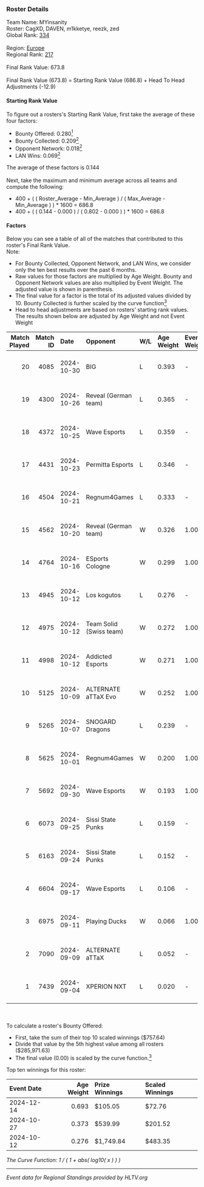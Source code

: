 ### Roster Details<br />
Team Name: MYinsanity<br />
Roster: CagXD, DAVEN, m1kketye, reezk, zed<br />
Global Rank: [334](../../standings_global_2025_02_28.md)<br />
<br />
Region: [Europe]( ../../standings_europe_2025_02_28.md)<br />
Regional Rank: [217]( ../../standings_europe_2025_02_28.md)<br />
<br />
Final Rank Value:  673.8<br />
<br />
Final Rank Value (673.8) = Starting Rank Value (686.8) + Head To Head Adjustments (-12.9)<br />

#### Starting Rank Value<br />
To figure out a rosters's Starting Rank Value, first take the average of these four factors:<br />
- Bounty Offered: 0.280[<sup>1</sup>](#table2)
- Bounty Collected: 0.209[<sup>2</sup>](#table1)
- Opponent Network: 0.018[<sup>2</sup>](#table1)
- LAN Wins: 0.069[<sup>2</sup>](#table1)

The average of these factors is 0.144<br />
<br />
Next, take the maximum and minimum average across all teams and compute the following:<br />
- 400 + ( ( Roster_Average - Min_Average ) / ( Max_Average - Min_Average ) ) * 1600 = 686.8
- 400 + ( ( 0.144 - 0.000 ) / ( 0.802 - 0.000 ) ) * 1600 = 686.8


#### Factors<br />
Below you can see a table of all of the matches that contributed to this roster's Final Rank Value.<br />
Note:<br />

- For Bounty Collected, Opponent Network, and LAN Wins, we consider only the ten best results over the past 6 months.
- Raw values for those factors are multiplied by Age Weight. Bounty and Opponent Network values are also multiplied by Event Weight. The adjusted value is shown in parenthesis.
- The final value for a factor is the total of its adjusted values divided by 10. Bounty Collected is further scaled by the curve function[<sup>3</sup>](#curveFunction)
- Head to head adjustments are based on rosters' starting rank values. The results shown below are adjusted by Age Weight and not Event Weight
<span id="table1"></span><br />


| Match Played | Match ID | Date       | Opponent                | W/L | Age Weight | Event Weight | Bounty Collected | Opponent Network | LAN Wins  | H2H Adj. | Roster                             |
| -: | -: | :- | :- | :- | :- | :- | :- | :- | :- | -: | :- |
|           20 |     4085 | 2024-10-30 | BIG                     | L   | 0.393      | -            | -                | -                | -         |    -0.10 | CagXD, DAVEN, m1kketye, reezk, zed |
|           19 |     4300 | 2024-10-26 | Reveal (German team)    | L   | 0.365      | -            | -                | -                | -         |    -5.58 | CagXD, DAVEN, m1kketye, reezk, zed |
|           18 |     4372 | 2024-10-25 | Wave Esports            | L   | 0.359      | -            | -                | -                | -         |    -5.88 | CagXD, DAVEN, m1kketye, reezk, zed |
|           17 |     4431 | 2024-10-23 | Permitta Esports        | L   | 0.346      | -            | -                | -                | -         |    -2.74 | CagXD, DAVEN, m1kketye, reezk, zed |
|           16 |     4504 | 2024-10-21 | Regnum4Games            | L   | 0.333      | -            | -                | -                | -         |    -5.78 | CagXD, DAVEN, m1kketye, reezk, zed |
|           15 |     4562 | 2024-10-20 | Reveal (German team)    | W   | 0.326      | 1.000        | 0.001 (0.000)    | 0.209 (0.068)    | 0 (0.000) |     5.20 | CagXD, DAVEN, m1kketye, reezk, zed |
|           14 |     4764 | 2024-10-16 | ESports Cologne         | W   | 0.299      | 1.000        | 0.000 (0.000)    | 0.019 (0.006)    | 0 (0.000) |     2.26 | CagXD, DAVEN, m1kketye, reezk, zed |
|           13 |     4945 | 2024-10-12 | Los kogutos             | L   | 0.276      | -            | -                | -                | -         |    -0.74 | CagXD, DAVEN, m1kketye, reezk, zed |
|           12 |     4975 | 2024-10-12 | Team Solid (Swiss team) | W   | 0.272      | 1.000        | 0.000 (0.000)    | 0.014 (0.004)    | 1 (0.272) |     1.59 | CagXD, DAVEN, m1kketye, reezk, zed |
|           11 |     4998 | 2024-10-12 | Addicted Esports        | W   | 0.271      | 1.000        | 0.000 (0.000)    | 0.000 (0.000)    | 1 (0.271) |     1.43 | CagXD, DAVEN, m1kketye, reezk, zed |
|           10 |     5125 | 2024-10-09 | ALTERNATE aTTaX Evo     | W   | 0.252      | 1.000        | 0.001 (0.000)    | 0.200 (0.051)    | 0 (0.000) |     3.65 | CagXD, DAVEN, m1kketye, reezk, zed |
|            9 |     5265 | 2024-10-07 | SNOGARD Dragons         | L   | 0.239      | -            | -                | -                | -         |    -4.51 | CagXD, DAVEN, m1kketye, reezk, zed |
|            8 |     5625 | 2024-10-01 | Regnum4Games            | W   | 0.200      | 1.000        | 0.003 (0.001)    | 0.125 (0.025)    | 0 (0.000) |     2.93 | CagXD, DAVEN, m1kketye, reezk, zed |
|            7 |     5692 | 2024-09-30 | Wave Esports            | W   | 0.193      | 1.000        | 0.002 (0.000)    | 0.123 (0.024)    | 0 (0.000) |     2.91 | CagXD, DAVEN, m1kketye, reezk, zed |
|            6 |     6073 | 2024-09-25 | Sissi State Punks       | L   | 0.159      | -            | -                | -                | -         |    -2.87 | CagXD, DAVEN, m1kketye, reezk, zed |
|            5 |     6163 | 2024-09-24 | Sissi State Punks       | L   | 0.152      | -            | -                | -                | -         |    -2.79 | CagXD, DAVEN, m1kketye, reezk, zed |
|            4 |     6604 | 2024-09-17 | Wave Esports            | L   | 0.106      | -            | -                | -                | -         |    -1.77 | CagXD, DAVEN, m1kketye, reezk, zed |
|            3 |     6975 | 2024-09-11 | Playing Ducks           | W   | 0.066      | 1.000        | 0.000 (0.000)    | 0.000 (0.000)    | 0 (0.000) |     0.35 | CagXD, DAVEN, m1kketye, reezk, zed |
|            2 |     7090 | 2024-09-09 | ALTERNATE aTTaX         | L   | 0.052      | -            | -                | -                | -         |    -0.17 | CagXD, DAVEN, m1kketye, reezk, zed |
|            1 |     7439 | 2024-09-04 | XPERION NXT             | L   | 0.020      | -            | -                | -                | -         |    -0.32 | CagXD, DAVEN, m1kketye, reezk, zed |

<br />
<span id="table2"></span><br />
To calculate a roster's Bounty Offered:<br />

- First, take the sum of their top 10 scaled winnings ($757.64)
- Divide that value by the 5th highest value among all rosters ($285,971.63)
- The final value (0.00) is scaled by the curve function.[<sup>3</sup>](#curveFunction)

Top ten winnings for this roster:<br />

| Event Date | Age Weight | Prize Winnings | Scaled Winnings |
| :- | -: | :- | :- |
| 2024-12-14 |      0.693 | $105.05        | $72.76          |
| 2024-10-27 |      0.373 | $539.99        | $201.52         |
| 2024-10-12 |      0.276 | $1,749.84      | $483.35         |


<span id="curveFunction"></span>_The Curve Function: 1 / ( 1 + abs( log10( x ) ) )_<br />

---
_Event data for Regional Standings provided by HLTV.org_<br />
